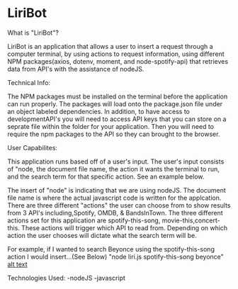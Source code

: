 # LiriBot

What is "LiriBot"?

LiriBot is an application that allows a user to insert a request through a computer terminal, by using actions to request information, using different NPM packages(axios, dotenv, moment, and node-spotify-api) that retrieves data from API's with the assistance of nodeJS.



Technical Info:

The NPM packages must be installed on the terminal before the application can run properly. The packages will load onto the package.json file under an object labeled dependencies. In addition, to have access to developmentAPI's you will need to access API keys that you can store on a seprate file within the folder for your application. Then you will need to require the npm packages to the API so they can brought to the browser.



User Capabilites: 

This application runs based off of a user's input. The user's input consists of "node, the document file name, the action it wants the terminal to run, and the search term for that specific action. See an example below.



The insert of "node" is indicating that we are using nodeJS. The document file name is where the actual javascript code is written for the applcation. There are three different "actions" the user can choose from to show results from 3 API's including,Spotify, OMDB, & BandsInTown. The three different actions set for this application are spotify-this-song, movie-this,concert-this. These actions will trigger which API to read from. Depending on which action the user chooses will dictate what the search term will be. 

For example, if I wanted to search Beyonce using the spotify-this-song action I would insert...(See Below)
"node liri.js spotify-this-song beyonce"
[alt text](assets/screenshot1.png "Example")


Technologies Used: 
-nodeJS
-javascript

